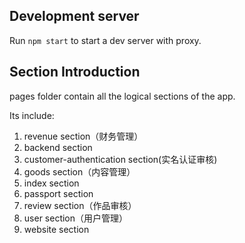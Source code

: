 ## Development server
Run `npm start` to start a dev server with proxy.

## Section Introduction
pages folder contain all the logical sections of the app. 

Its include:
1. revenue section（财务管理）
2. backend section
3. customer-authentication section(实名认证审核)
4. goods section（内容管理）
5. index section
6. passport section
7. review section（作品审核）
8. user section（用户管理）
9. website section

